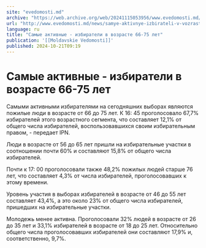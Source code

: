 ```yaml
---
site: "evedomosti.md"
archive: "https://web.archive.org/web/20241115053956/www.evedomosti.md/news/samye-aktivnye-izbirateli-v-vozraste-66-75-let"
url: "http://www.evedomosti.md/news/samye-aktivnye-izbirateli-v-vozraste-66-75-let"
language: ru
title: "Самые активные - избиратели в возрасте 66-75 лет"
publication: '[[Moldavskie Vedomosti]]'
published: 2024-10-21T09:19
---
```


# Самые активные - избиратели в возрасте 66-75 лет

Самыми активными избирателями на сегодняшних выборах являются пожилые люди в возрасте от 66 до 75 лет. К 16: 45 проголосовало 67,7% избирателей этого возрастного сегмента, что составляет 12,1% от общего числа избирателей, воспользовавшихся своим избирательным правом, - передает IPN.

Люди в возрасте от 56 до 65 лет пришли на избирательные участки в соотношении почти 60% и составляют 15,8% от общего числа избирателей.

Почти к 17: 00 проголосовали также 48,2% пожилых людей старше 76 лет, что составляет 4,3% от числа избирателей, проголосовавших к этому времени.

Уровень участия в выборах избирателей в возрасте от 46 до 55 лет составляет 43,4%, а это около 23% от общего числа избирателей, пришедших на избирательные участки.

Молодежь менее активна. Проголосовали 32% людей в возрасте от 26 до 35 лет и 33,1% избирателей в возрасте от 18 до 25 лет. Относительно общего числа проголосовавших избирателей они составляют 17,9% и, соответственно, 9,7%.